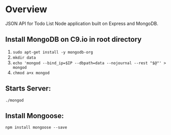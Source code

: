 # Overview

JSON API for Todo List Node application built on Express and MongoDB.

## Install MongoDB on C9.io in root directory

1. `sudo apt-get install -y mongodb-org`
2. `mkdir data`
3. `echo 'mongod --bind_ip=$IP --dbpath=data --nojournal --rest "$@"' > mongod`
4. `chmod a+x mongod`

## Starts Server:
`./mongod`

## Install Mongoose:
`npm install mongoose --save`

